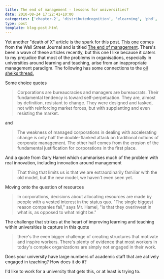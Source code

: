 ```yaml
---
title: The end of management - lessons for universities?
date: 2010-08-24 17:22:41+10:00
categories: ['chapter-2', 'distributedcognition', 'elearning', 'phd', 'thesis']
type: post
template: blog-post.html
---
```

Yet another "death of X" article is the spark for this post. [This one](http://online.wsj.com/article/SB10001424052748704476104575439723695579664.html) comes from the Wall Street Journal and is titled [The end of management](http://online.wsj.com/article/SB10001424052748704476104575439723695579664.html). There's been a wave of these articles recently, but this one I like because it caters to my prejudice that most of the problems in organisations, especially in universities around learning and teaching, arise from an inappropriate management paradigm. The following has some connections to the [oil sheiks thread.](/blog2/2010/08/23/oil-sheiks-lucifer-and-university-learning-and-teaching/)

Some choice quotes

> Corporations are bureaucracies and managers are bureaucrats. Their fundamental tendency is toward self-perpetuation. They are, almost by definition, resistant to change. They were designed and tasked, not with reinforcing market forces, but with supplanting and even resisting the market.

and

> The weakness of managed corporations in dealing with accelerating change is only half the double-flanked attack on traditional notions of corporate management. The other half comes from the erosion of the fundamental justification for corporations in the first place.

And a quote from Gary Hamel which summarises much of the problem with real innovation, including innovation around management

> That thing that limits us is that we are extraordinarily familiar with the old model, but the new model, we haven't even seen yet.

Moving onto the question of resources

> In corporations, decisions about allocating resources are made by people with a vested interest in the status quo. "The single biggest reason companies fail," says Mr. Hamel, "is that they overinvest in what is, as opposed to what might be."

The challenge that strikes at the heart of improving learning and teaching within universities is capture in this quote

> there's the even bigger challenge of creating structures that motivate and inspire workers. There's plenty of evidence that most workers in today's complex organizations are simply not engaged in their work.

Does your university have large numbers of academic staff that are actively engaged in teaching? How does it do it?

I'd like to work for a university that gets this, or at least is trying to.
